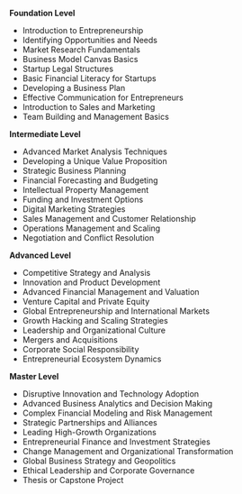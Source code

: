 **Foundation Level**

*   Introduction to Entrepreneurship
*   Identifying Opportunities and Needs
*   Market Research Fundamentals
*   Business Model Canvas Basics
*   Startup Legal Structures
*   Basic Financial Literacy for Startups
*   Developing a Business Plan
*   Effective Communication for Entrepreneurs
*   Introduction to Sales and Marketing
*   Team Building and Management Basics

**Intermediate Level**

*   Advanced Market Analysis Techniques
*   Developing a Unique Value Proposition
*   Strategic Business Planning
*   Financial Forecasting and Budgeting
*   Intellectual Property Management
*   Funding and Investment Options
*   Digital Marketing Strategies
*   Sales Management and Customer Relationship
*   Operations Management and Scaling
*   Negotiation and Conflict Resolution

**Advanced Level**

*   Competitive Strategy and Analysis
*   Innovation and Product Development
*   Advanced Financial Management and Valuation
*   Venture Capital and Private Equity
*   Global Entrepreneurship and International Markets
*   Growth Hacking and Scaling Strategies
*   Leadership and Organizational Culture
*   Mergers and Acquisitions
*   Corporate Social Responsibility
*   Entrepreneurial Ecosystem Dynamics

**Master Level**

*   Disruptive Innovation and Technology Adoption
*   Advanced Business Analytics and Decision Making
*   Complex Financial Modeling and Risk Management
*   Strategic Partnerships and Alliances
*   Leading High-Growth Organizations
*   Entrepreneurial Finance and Investment Strategies
*   Change Management and Organizational Transformation
*   Global Business Strategy and Geopolitics
*   Ethical Leadership and Corporate Governance
*   Thesis or Capstone Project

